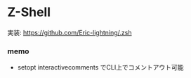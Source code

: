 # Z-Shell
実装:
https://github.com/Eric-lightning/.zsh

### memo

- setopt interactivecomments でCLI上でコメントアウト可能